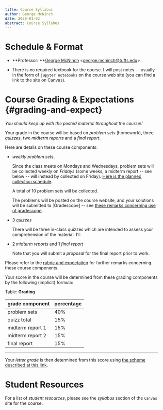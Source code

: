 ```yaml
---
title: Course Syllabus
author: George McNinch
date: 2025-01-02
abstract: Course Syllabus 
---
```



# Schedule & Format

- **Professor: **[George McNinch](http://gmcninch.math.tufts.edu)
  <<george.mcninch@tufts.edu>>

- There is no required textbook for the course. I will post notes --
  usually in the form of `jupyter notebooks` on the course web site
  (you can find a link to the site on Canvas).


# Course Grading & Expectations   {#grading-and-expect}

*You should keep up with the posted material throughout the  course!!*

Your grade in the course will be based on  *problem sets* (homework),
three *quizzes*, two *midterm reports* and a *final report*.

Here are details on these course components:

- *weekly problem sets*, 

  Since the class meets on Mondays and Wednesdays, problem sets will
  be collected weekly on *Fridays* (some weeks, a midterm report --
  see below -- will instead by collected on Friday). [Here is the
  planned collection
  schedule](/course-pages/Math087--Assignments--AY2023-2024spring.html).

  A total of 10 problem sets will be collected.

  The problems will be posted on the course website, and your
  solutions will be submitted to [Gradescope] -- see [these remarks
  concerning use of
  gradescope](/course-posts/resources--gradescope.html).

- 3 *quizzes*

  There will be three in-class quizzes which are intended to assess
  your comprehension of the material. I'll 

- 2 *midterm reports* and 1 *final report*

  Note that you will submit a *proposal* for the final report prior to work.

Please refer to the [rubric and
expectation](/course-posts/resources--expectations-and-rubrics.html) for further
remarks concerning these course components.

Your score in the course will be determined from these grading components by the
following (implicit) formula:

Table: **Grading**

| grade component  | percentage |
|:-----------------|:-----------|
| problem sets     | 40%        |
| quizz total      | 15%        |
| midterm report 1 | 15%        |
| midterm report 2 | 15%        |
| final report     | 15%        |

-------

Your *letter grade* is then determined from this score using [the
scheme described at this
link](https://math.tufts.edu/resources/grading-schemes).

# Student Resources

  For a list of *student resources*, please see the *syllabus* section
  of the `Canvas` site for the course.
